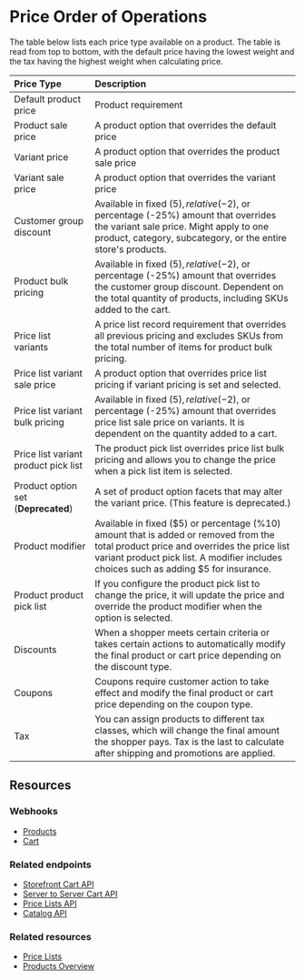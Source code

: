 # Price Order of Operations

The table below lists each price type available on a product. The table is read from top to bottom, with the default price having the lowest weight and the tax having the highest weight when calculating price.  

| Price Type | Description |
|:--|:--|
| Default product price | Product requirement |
| Product sale price | A product option that overrides the default price |  
| Variant price | A product option that overrides the product sale price |
| Variant sale price | A product option that overrides the variant price |
| Customer group discount | Available in fixed ($5), relative (-$2), or percentage (-25%) amount that overrides the variant sale price. Might apply to one product, category, subcategory, or the entire store's products. |
| Product bulk pricing | Available in fixed ($5), relative (-$2), or percentage (-25%) amount that overrides the customer group discount. Dependent on the total quantity of products, including SKUs added to the cart. |
| Price list variants | A price list record requirement that overrides all previous pricing and excludes SKUs from the total number of items for product bulk pricing. 
| Price list variant sale price | A product option that overrides price list pricing if variant pricing is set and selected. |
| Price list variant bulk pricing | Available in fixed ($5), relative (-$2), or percentage (-25%) amount that overrides price list sale price on variants. It is dependent on the quantity added to a cart. | 
| Price list variant product pick list | The product pick list overrides price list bulk pricing and allows you to change the price when a pick list item is selected. | 
| Product option set (**Deprecated**)| A set of product option facets that may alter the variant price. (This feature is deprecated.) |
| Product modifier | Available in fixed ($5) or percentage (%10) amount that is added or removed from the total product price and overrides the price list variant product pick list. A modifier includes choices such as adding $5 for insurance. |
| Product product pick list | If you configure the product pick list to change the price, it will update the price and override the product modifier when the option is selected. |
Discounts | When a shopper meets certain criteria or takes certain actions to automatically modify the final product or cart price depending on the discount type. |
| Coupons | Coupons require customer action to take effect and modify the final product or cart price depending on the coupon type. |
| Tax | You can assign products to different tax classes, which will change the final amount the shopper pays. Tax is the last to calculate after shipping and promotions are applied. |

## Resources

### Webhooks
* [Products](/api-docs/store-management/webhooks/events#products)
* [Cart](/api-docs/store-managment/webhooks/events#carts)

### Related endpoints
* [Storefront Cart API](/api-reference/cart-checkout/storefront-cart-api) 
* [Server to Server Cart API](/api-reference/cart-checkout/server-server-cart-api)
* [Price Lists API](/api-reference/catalog/pricelists-api)
* [Catalog API](/api-reference/catalog/catalog-api)

### Related resources
* [Price Lists](/api-docs/catalog/price-list-overview)
* [Products Overview](/api-docs/catalog/products-overview#products-overview)
